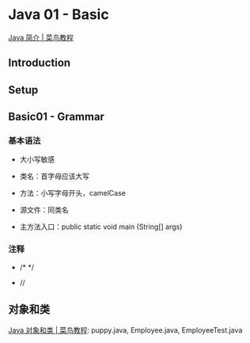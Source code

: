 # Java 01 - Basic

[Java 简介 | 菜鸟教程](https://www.runoob.com/java/java-intro.html)

## Introduction

## Setup

## Basic01 - Grammar

### 基本语法

- 大小写敏感

- 类名：首字母应该大写

- 方法：小写字母开头，camelCase

- 源文件：同类名

- 主方法入口：public static void main (String[] args)

### 注释

- /*  */

- //

## 对象和类

[Java 对象和类 | 菜鸟教程](https://www.runoob.com/java/java-object-classes.html): puppy.java, Employee.java, EmployeeTest.java

